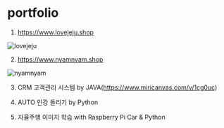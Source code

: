 # portfolio

1. https://www.lovejeju.shop

![lovejeju](https://user-images.githubusercontent.com/85912460/126598877-16900526-eb36-435a-8155-52f52a660bcc.jpg)

2. https://www.nyamnyam.shop

![nyamnyam](https://user-images.githubusercontent.com/85912460/126598964-5a165600-f7d6-4e6e-a4f6-a62a9fca7ed6.jpg)

3. CRM 고객관리 시스템 by JAVA(https://www.miricanvas.com/v/1cg0uc)


4. AUTO 인강 돌리기 by Python


5. 자율주행 이미지 학습 with Raspberry Pi Car & Python
